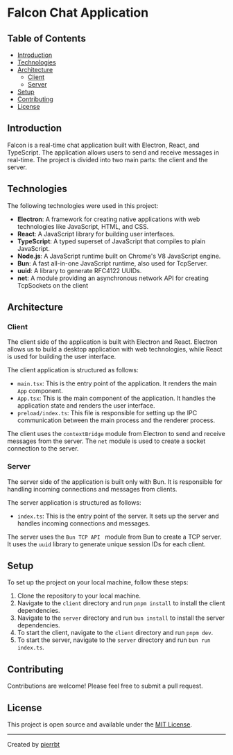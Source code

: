 # Falcon Chat Application

## Table of Contents

- [Introduction](#introduction)
- [Technologies](#technologies)
- [Architecture](#architecture)
    - [Client](#client)
    - [Server](#server)
- [Setup](#setup)
- [Contributing](#contributing)
- [License](#license)

## Introduction

Falcon is a real-time chat application built with Electron, React, and TypeScript. The application allows users to send and receive messages in real-time. The project is divided into two main parts: the client and the server.

## Technologies

The following technologies were used in this project:

- **Electron**: A framework for creating native applications with web technologies like JavaScript, HTML, and CSS.
- **React**: A JavaScript library for building user interfaces.
- **TypeScript**: A typed superset of JavaScript that compiles to plain JavaScript.
- **Node.js**: A JavaScript runtime built on Chrome's V8 JavaScript engine.
- **Bun**: A fast all-in-one JavaScript runtime, also used for TcpServer.
- **uuid**: A library to generate RFC4122 UUIDs.
- **net**: A module providing an asynchronous network API for creating TcpSockets on the client

## Architecture

### Client

The client side of the application is built with Electron and React. Electron allows us to build a desktop application with web technologies, while React is used for building the user interface.

The client application is structured as follows:

- `main.tsx`: This is the entry point of the application. It renders the main `App` component.
- `App.tsx`: This is the main component of the application. It handles the application state and renders the user interface.
- `preload/index.ts`: This file is responsible for setting up the IPC communication between the main process and the renderer process.

The client uses the `contextBridge` module from Electron to send and receive messages from the server. The `net` module is used to create a socket connection to the server.

### Server

The server side of the application is built only with Bun. It is responsible for handling incoming connections and messages from clients.

The server application is structured as follows:

- `index.ts`: This is the entry point of the server. It sets up the server and handles incoming connections and messages.

The server uses the `Bun TCP API ` module from Bun to create a TCP server. It uses the `uuid` library to generate unique session IDs for each client.

## Setup

To set up the project on your local machine, follow these steps:

1. Clone the repository to your local machine.
2. Navigate to the `client` directory and run `pnpm install` to install the client dependencies.
3. Navigate to the `server` directory and run `bun install` to install the server dependencies.
4. To start the client, navigate to the `client` directory and run `pnpm dev`.
5. To start the server, navigate to the `server` directory and run `bun run index.ts`.

## Contributing

Contributions are welcome! Please feel free to submit a pull request.

## License

This project is open source and available under the [MIT License](LICENSE).

---

Created by [pierrbt](https://github.com/pierrbt)